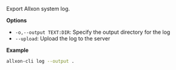 Export Allxon system log.

**Options**

- `-o,--output TEXT:DIR`: Specify the output directory for the log
- `--upload`: Upload the log to the server

**Example**

```bash
allxon-cli log --output .
```
